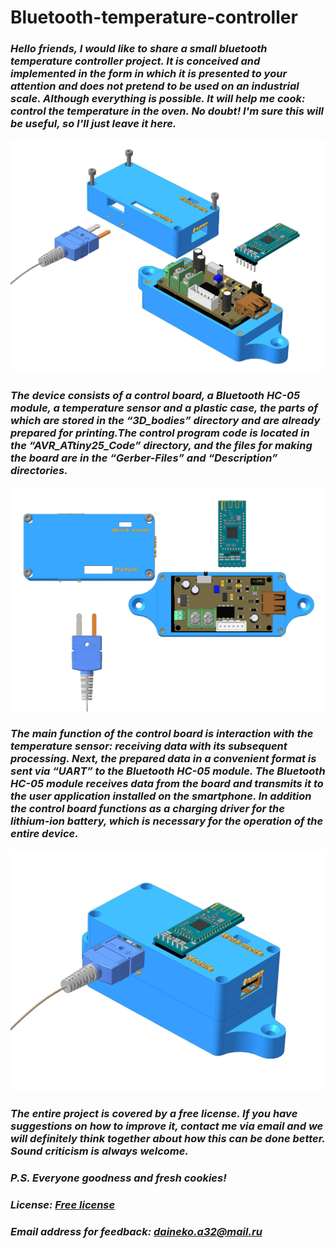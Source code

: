 # Bluetooth-temperature-controller
### *Hello friends, I would like to share a small bluetooth temperature controller project. It is conceived and implemented in the form in which it is presented to your attention and does not pretend to be used on an industrial scale. Although everything is possible. It will help me cook: control the temperature in the oven. No doubt! I'm sure this will be useful, so I'll just leave it here.*
<img src=https://github.com/artemned/Bluetooth-temperature-controller/blob/main/Image/Additional.jpg>

### *The device consists of a control board, a Bluetooth HC-05 module, a temperature sensor and a plastic case, the parts of which are stored in the “3D_bodies” directory and are already prepared for printing.The control program code is located in the “AVR_ATtiny25_Code” directory, and the files for making the board are in the “Gerber-Files” and “Description” directories.*
<img src=https://github.com/artemned/Bluetooth-temperature-controller/blob/main/Image/Base.jpg>

### *The main function of the control board is interaction with the temperature sensor: receiving data with its subsequent processing. Next, the prepared data in a convenient format is sent via “UART” to the Bluetooth HC-05 module. The Bluetooth HC-05 module receives data from the board and transmits it to the user application installed on the smartphone. In addition the control board functions as a charging driver for the lithium-ion battery, which is necessary for the operation of the entire device.*
<img src=https://github.com/artemned/Bluetooth-temperature-controller/blob/main/Image/Base-Additional.jpg>

 ### *The entire project is covered by a free license. If you have suggestions on how to improve it, contact me via email and we will definitely think together about how this can be done better. Sound criticism is always welcome.*
 ### *P.S. Everyone goodness and fresh cookies!*
 
 ### *License: [Free license](https://github.com/artemned/Bluetooth-temperature-controller/blob/main/LICENSE)*
 ### *Email address for feedback: daineko.a32@mail.ru*
